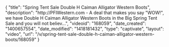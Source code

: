 {
    "title": "Spring Tent Sale Double H Caiman Alligator Western Boots",
    "description": "http:\/\/PFIWestern.com - A deal that makes you say \"WOW!\", we have Double H Caiman Alligator Western Boots in the Big Spring Tent Sale and you will not believ...",
    "videoid": "168059",
    "date_created": "1400657554",
    "date_modified": "1418181432",
    "type": "captivate",
    "layout": "video",
    "url": "\/v\/spring-tent-sale-double-h-caiman-alligator-western-boots\/168059"
}